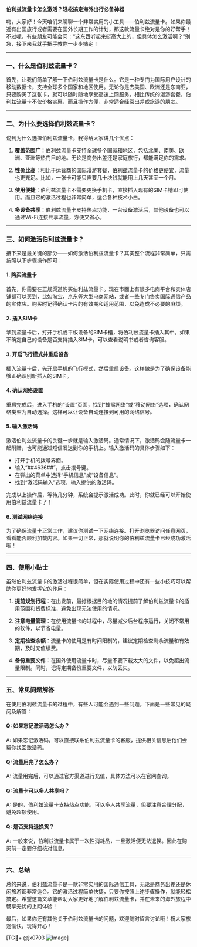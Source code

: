 **伯利兹流量卡怎么激活？轻松搞定海外出行必备神器**

嗨，大家好！今天咱们来聊聊一个非常实用的小工具——伯利兹流量卡。如果你最近有出国旅行或者需要在国外长期工作的计划，那这款流量卡绝对是你的好帮手！不过呢，有些朋友可能会问：“这东西听起来挺高大上的，但具体怎么激活啊？”别急，接下来我就手把手教你一步步搞定！

---

### 一、什么是伯利兹流量卡？

首先，让我们简单了解一下伯利兹流量卡是什么。它是一种专门为国际用户设计的移动数据卡，支持全球多个国家和地区使用。无论你是去美国、欧洲还是东南亚，只要购买了这张卡，就可以随时随地享受高速上网服务。相比传统的漫游套餐，伯利兹流量卡不仅价格实惠，而且操作方便，非常适合经常出差或旅游的朋友。

---

### 二、为什么要选择伯利兹流量卡？

说到为什么选择伯利兹流量卡，我得给大家讲几个优点：

1. **覆盖范围广**：伯利兹流量卡支持全球多个国家和地区，包括北美、南美、欧洲、亚洲等热门目的地。无论是商务出差还是家庭旅行，都能满足你的需求。
   
2. **性价比高**：相比于运营商的国际漫游套餐，伯利兹流量卡的价格更便宜，流量也更充足。比如，一张卡可能只需要几十块钱就能用上几天甚至一个月。

3. **使用便捷**：伯利兹流量卡不需要更换手机卡，直接插入现有的SIM卡槽即可使用。而且它的激活过程也非常简单，适合各种技术小白。

4. **多设备共享**：伯利兹流量卡支持热点功能，一台设备激活后，其他设备也可以通过Wi-Fi连接共享流量，方便又省心。

---

### 三、如何激活伯利兹流量卡？

接下来是最关键的部分——如何激活伯利兹流量卡？其实整个流程非常简单，只需按照以下步骤操作即可：

#### 1. 购买流量卡

首先，你需要在正规渠道购买伯利兹流量卡。现在市面上有很多电商平台和实体店铺都可以买到，比如淘宝、京东等大型电商网站，或者一些专门售卖国际通信产品的实体店。购买时记得确认卡片的有效期和适用范围，以免造成不必要的麻烦。

#### 2. 插入SIM卡

拿到流量卡后，打开手机或平板设备的SIM卡槽，将伯利兹流量卡插入其中。如果不确定自己的设备是否支持插入SIM卡，可以查看说明书或者咨询客服。

#### 3. 开启飞行模式并重启设备

插入流量卡后，先开启手机的飞行模式，然后重启设备。这样做是为了确保设备能够正确识别新插入的SIM卡。

#### 4. 确认网络设置

重启完成后，进入手机的“设置”页面，找到“蜂窝网络”或“移动网络”选项，确认网络类型为自动选择。这样可以让设备自动连接到可用的网络信号。

#### 5. 输入激活码

激活伯利兹流量卡的关键一步就是输入激活码。通常情况下，激活码会随流量卡一起附赠，也可能通过短信发送到你的手机上。输入激活码的具体步骤如下：

- 打开手机的拨号界面。
- 输入“*#*#4636#*#*”，点击拨号键。
- 在弹出的菜单中选择“手机信息”或“设备信息”。
- 找到“激活码输入”选项，输入提供的激活码。

完成以上操作后，等待几分钟，系统会提示激活成功。此时，你就已经可以开始使用伯利兹流量卡了！

#### 6. 测试网络连接

为了确保流量卡正常工作，建议你测试一下网络连接。打开浏览器访问任意网页，看看能否顺利加载内容。如果一切正常，那就说明你的伯利兹流量卡已经成功激活啦！

---

### 四、使用小贴士

虽然伯利兹流量卡的激活过程很简单，但在实际使用过程中还有一些小技巧可以帮助你更好地发挥它的作用：

1. **提前规划行程**：在出发前，最好根据目的地的情况提前了解伯利兹流量卡的适用范围和资费标准，避免出现无法使用的情况。

2. **注意电量管理**：在使用流量卡的过程中，尽量减少后台程序运行，关闭不常用的软件，以节省电量。

3. **定期检查余额**：流量卡的使用是有时间限制的，建议定期检查剩余流量和有效期，及时充值续费。

4. **备份重要文件**：在国外使用流量卡时，尽量不要下载太大的文件，以免超出流量限制。同时，记得定期备份重要文件，以防丢失。

---

### 五、常见问题解答

在使用伯利兹流量卡的过程中，有些人可能会遇到一些问题。下面是一些常见的疑问及解答：

#### Q: 如果忘记激活码怎么办？
A: 如果忘记激活码，可以直接联系伯利兹流量卡的客服，提供相关信息后他们会帮你找回激活码。

#### Q: 流量用完了怎么办？
A: 流量用完后，可以通过官方渠道进行充值，具体方法可以在官网查询。

#### Q: 流量卡可以多人共享吗？
A: 是的，伯利兹流量卡支持热点功能，可以多人共享流量，但要注意合理分配，避免超额使用。

#### Q: 是否支持退换货？
A: 一般来说，伯利兹流量卡属于一次性消耗品，一旦激活便无法退换。因此在购买前一定要仔细核对信息。

---

### 六、总结

总的来说，伯利兹流量卡是一款非常实用的国际通信工具，无论是商务出差还是休闲旅游都非常适合。它的激活过程简单快捷，只要你按照上述步骤操作，就能轻松搞定。希望这篇文章能帮助大家更好地了解伯利兹流量卡，并在未来的海外旅程中畅享无忧的上网体验！

最后，如果你还有其他关于伯利兹流量卡的问题，欢迎随时留言讨论哦！祝大家旅途愉快，玩得开心！

[TG💪+ @jx0703 ![Image](https://github.com/user-attachments/assets/dbca1d08-cadb-493c-b0ec-ad6f7a83f270)]